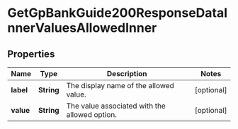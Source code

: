 

# GetGpBankGuide200ResponseDataInnerValuesAllowedInner


## Properties

| Name | Type | Description | Notes |
|------------ | ------------- | ------------- | -------------|
|**label** | **String** | The display name of the allowed value. |  [optional] |
|**value** | **String** | The value associated with the allowed option. |  [optional] |



